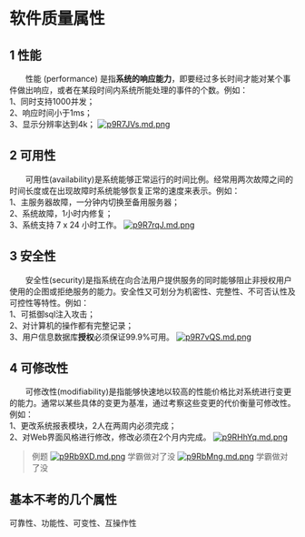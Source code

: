 # 软件质量属性
## 1 性能
&emsp;&emsp;性能 (performance) 是指**系统的响应能力**，即要经过多长时间才能对某个事件做出响应，或者在某段时间内系统所能处理的事件的个数。例如：\
1、同时支持1000并发；\
2、响应时间小于1ms；\
3、显示分辨率达到4k；
[![p9R7JVs.md.png](https://s1.ax1x.com/2023/05/17/p9R7JVs.md.png)](https://imgse.com/i/p9R7JVs)
## 2 可用性
&emsp;&emsp;可用性(availability)是系统能够正常运行的时间比例。经常用两次故障之间的时间长度或在出现故障时系统能够恢复正常的速度来表示。例如：\
1、主服务器故障，一分钟内切换至备用服务器；\
2、系统故障，1小时内修复；\
3、系统支持 7 x 24 小时工作。
[![p9R7rqJ.md.png](https://s1.ax1x.com/2023/05/17/p9R7rqJ.md.png)](https://imgse.com/i/p9R7rqJ)
## 3 安全性
&emsp;&emsp;安全性(security)是指系统在向合法用户提供服务的同时能够阻止非授权用户使用的企图或拒绝服务的能力。安全性又可划分为机密性、完整性、不可否认性及可控性等特性。例如：\
1、可抵御sql注入攻击；\
2、对计算机的操作都有完整记录；\
3、用户信息数据库**授权**必须保证99.9%可用。
[![p9R7vQS.md.png](https://s1.ax1x.com/2023/05/17/p9R7vQS.md.png)](https://imgse.com/i/p9R7vQS)
## 4 可修改性
&emsp;&emsp;可修改性(modifiability)是指能够快速地以较高的性能价格比对系统进行变更的能力。通常以某些具体的变更为基准，通过考察这些变更的代价衡量可修改性。例如：\
1、更改系统报表模块，2人在两周内必须完成；\
2、对Web界面风格进行修改，修改必须在2个月内完成。
[![p9RHhYq.md.png](https://s1.ax1x.com/2023/05/17/p9RHhYq.md.png)](https://imgse.com/i/p9RHhYq)
>例题
[![p9Rb9XD.md.png](https://s1.ax1x.com/2023/05/17/p9Rb9XD.md.png)](https://imgse.com/i/p9Rb9XD)
学霸做对了没
[![p9RbMng.md.png](https://s1.ax1x.com/2023/05/17/p9RbMng.md.png)](https://imgse.com/i/p9RbMng)
学霸做对了没
## 基本不考的几个属性
可靠性、功能性、可变性、互操作性